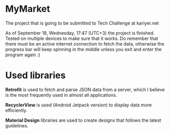 # MyMarket
The project that is going to be submitted to Tech Challenge at kariyer.net

As of September 18, Wednesday, 17:47 (UTC+3) the project is finished. Tested on multiple devices to make sure that it works. Do remember that there must be an active internet connection to fetch the data, otherwise the progress bar will keep spinning in the middle unless you exit and enter the program again :)

# Used libraries

**Retrofit** is used to fetch and parse JSON data from a server, which I believe is the most frequently used in almost all applications.

**RecyclerView** is used (Android Jetpack version) to display data more efficiently.

**Material Design** libraries are used to create designs that follows the latest guidelines.
